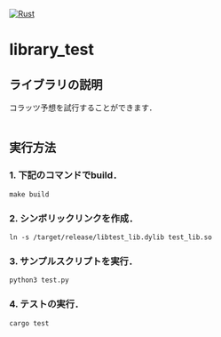 [![Rust](https://github.com/CityBear3/library_test/actions/workflows/rust.yml/badge.svg)](https://github.com/CityBear3/library_test/actions/workflows/rust.yml)
# library_test

## ライブラリの説明
コラッツ予想を試行することができます．
<br>
<br>

## 実行方法
### 1. 下記のコマンドでbuild．
```
make build
```

### 2. シンボリックリンクを作成．
```
ln -s /target/release/libtest_lib.dylib test_lib.so
```

### 3. サンプルスクリプトを実行．
```
python3 test.py
```

### 4. テストの実行．
```
cargo test
```
